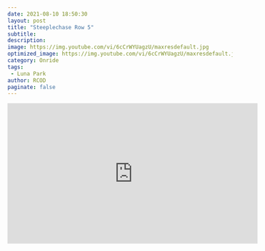 ```yaml
---
date: 2021-08-10 18:50:30
layout: post
title: "Steeplechase Row 5"
subtitle:
description:
image: https://img.youtube.com/vi/6cCrWYUagzU/maxresdefault.jpg
optimized_image: https://img.youtube.com/vi/6cCrWYUagzU/maxresdefault.jpg
category: Onride
tags:
 - Luna Park
author: RCOD
paginate: false
---
```


<iframe width="560" height="315" src="https://www.youtube.com/embed/6cCrWYUagzU?start=14" title="YouTube video player" frameborder="0" allow="accelerometer; autoplay; clipboard-write; encrypted-media; gyroscope; picture-in-picture" allowfullscreen></iframe>

